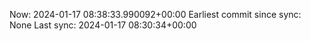 Now: 2024-01-17 08:38:33.990092+00:00 Earliest commit since sync: None Last sync: 2024-01-17 08:30:34+00:00
